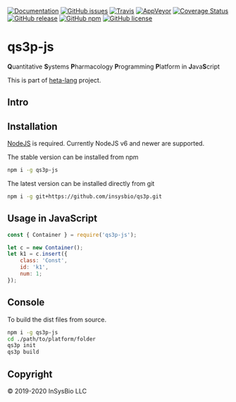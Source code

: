 [![Documentation](https://img.shields.io/badge/docs-latest-blue.svg)](https://insysbio.github.io/qs3p-js)
[![GitHub issues](https://img.shields.io/github/issues/insysbio/qs3p-js.svg)](https://GitHub.com/insysbio/qs3p-js/issues/)
[![Travis](https://travis-ci.org/insysbio/qs3p-js.svg?branch=master)](https://travis-ci.org/insysbio/qs3p-js)
[![AppVeyor](https://ci.appveyor.com/api/projects/status/github/insysbio/qs3p-js?branch=master&svg=true)](https://ci.appveyor.com/project/metelkin/qs3p-js)
[![Coverage Status](https://coveralls.io/repos/github/insysbio/qs3p-js/badge.svg?branch=master)](https://coveralls.io/github/insysbio/qs3p-js?branch=master)
[![GitHub release](https://img.shields.io/github/release/insysbio/qs3p-js.svg)](https://github.com/insysbio/qs3p-js/releases/)
[![GitHub npm](https://img.shields.io/npm/v/qs3p-js/latest.svg)](https://www.npmjs.com/package/qs3p-js)
[![GitHub license](https://img.shields.io/github/license/insysbio/qs3p-js.svg)](https://github.com/insysbio/qs3p-js/blob/master/LICENSE)

# qs3p-js

**Q**uantitative **S**ystems **P**harmacology **P**rogramming **P**latform in **J**ava**S**cript

This is part of [heta-lang](https://insysbio.github.io/heta-lang/) project.

## Intro

## Installation
[NodeJS](https://nodejs.org/en/) is required. Currently NodeJS v6 and newer are supported.

The stable version can be installed from npm
```bash
npm i -g qs3p-js
```
The latest version can be installed directly from git
```bash
npm i -g git+https://github.com/insysbio/qs3p.git
```

## Usage in JavaScript

```javascript
const { Container } = require('qs3p-js');

let c = new Container();
let k1 = c.insert({
    class: 'Const',
    id: 'k1',
    num: 1;
});
```

## Console
To build the dist files from source.

```bash
npm i -g qs3p-js
cd ./path/to/platform/folder
qs3p init
qs3p build
```

## Copyright

&copy; 2019-2020 InSysBio LLC
